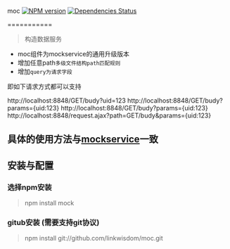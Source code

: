 moc [![NPM version](https://badge.fury.io/js/moc.png)](https://npmjs.org/package/moc) [![Dependencies Status](https://david-dm.org/linkwisdom/moc.png)](https://david-dm.org/linkwisdom/moc)

===========

> 构造数据服务

- moc组件为mockservice的通用升级版本
- 增加任意path`多级文件结构path匹配规则`
- 增加`query为请求字段`

即如下请求方式都可以支持

http://localhost:8848/GET/budy?uid=123
http://localhost:8848/GET/budy?params={uid:123}
http://localhost:8848/GET/budy?params={uid:123}
http://localhost:8848/request.ajax?path=GET/budy&params={uid:123}

具体的使用方法与[mockservice](https://github.com/linkwisdom/mockserivce)一致
---------------------------

## 安装与配置


### 选择npm安装

> npm install mock

### gitub安装 (需要支持git协议)

> npm install git://github.com/linkwisdom/moc.git




